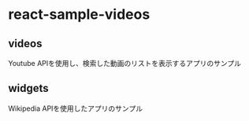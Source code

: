 # react-sample-videos

## videos
Youtube APIを使用し、検索した動画のリストを表示するアプリのサンプル

## widgets
Wikipedia APIを使用したアプリのサンプル
